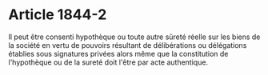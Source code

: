 # Article 1844-2

Il peut être consenti hypothèque ou toute autre sûreté réelle sur les biens de la société en vertu de pouvoirs résultant de délibérations ou délégations établies sous signatures privées alors même que la constitution de l'hypothèque ou de la sureté doit l'être par acte authentique.